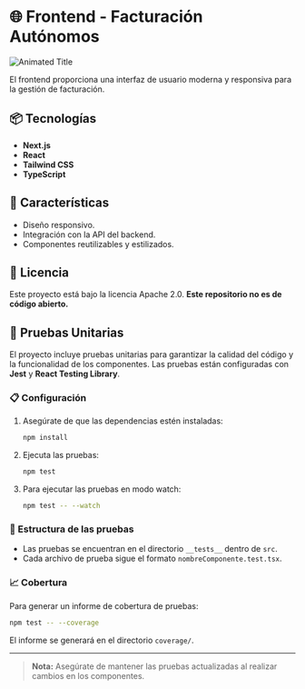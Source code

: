 # 🌐 Frontend - Facturación Autónomos

![Animated Title](https://readme-typing-svg.herokuapp.com?font=JetBrains+Mono&size=24&duration=3000&color=00F7FF&center=true&vCenter=true&lines=Frontend+de+Facturaci%C3%B3n+Aut%C3%B3nomos)

El frontend proporciona una interfaz de usuario moderna y responsiva para la gestión de facturación.

## 📦 Tecnologías

- **Next.js**
- **React**
- **Tailwind CSS**
- **TypeScript**

## 🚀 Características

- Diseño responsivo.
- Integración con la API del backend.
- Componentes reutilizables y estilizados.

## 📜 Licencia

Este proyecto está bajo la licencia Apache 2.0. **Este repositorio no es de código abierto.**

## 🧪 Pruebas Unitarias

El proyecto incluye pruebas unitarias para garantizar la calidad del código y la funcionalidad de los componentes. Las pruebas están configuradas con **Jest** y **React Testing Library**.

### 📋 Configuración

1. Asegúrate de que las dependencias estén instaladas:

   ```bash
   npm install
   ```

2. Ejecuta las pruebas:

   ```bash
   npm test
   ```

3. Para ejecutar las pruebas en modo watch:

   ```bash
   npm test -- --watch
   ```

### 📂 Estructura de las pruebas

- Las pruebas se encuentran en el directorio `__tests__` dentro de `src`.
- Cada archivo de prueba sigue el formato `nombreComponente.test.tsx`.

### 📈 Cobertura

Para generar un informe de cobertura de pruebas:

```bash
npm test -- --coverage
```

El informe se generará en el directorio `coverage/`.

---

> **Nota:** Asegúrate de mantener las pruebas actualizadas al realizar cambios en los componentes.
